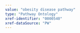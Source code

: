 ```yaml
---
value: "obesity disease pathway"
type: "Pathway Ontology"
xref-identifier: "0000540"
xref-dataSource: "PW"
---
```

